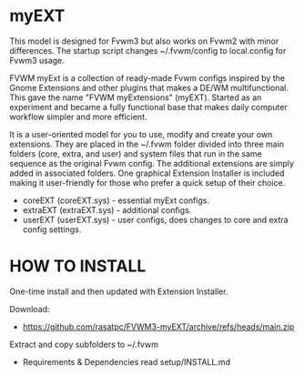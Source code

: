 # myEXT
This model is designed for Fvwm3 but also works on Fvwm2 with minor differences. The startup script changes ~/.fvwm/config to local.config for Fvwm3 usage.

FVWM myExt is a collection of ready-made Fvwm configs inspired by the Gnome Extensions and other plugins that makes a DE/WM multifunctional. This gave the name "FVWM myExtensions" (myEXT). Started as an experiment and became a fully functional base that makes daily computer workflow simpler and more efficient.

It is a user-oriented model for you to use, modify and create your own extensions. They are placed in the ~/.fvwm folder divided into three main folders (core, extra, and user) and system files that run in the same sequence as the original Fvwm config. The additional extensions are simply added in associated folders. One graphical Extension Installer is included making it user-friendly for those who prefer a quick setup of their choice.

* coreEXT  (coreEXT.sys)	- essential myExt configs.
* extraEXT (extraEXT.sys)  - additional configs.
* userEXT  (userEXT.sys)   - user configs, does changes to core and extra config settings.

# HOW TO INSTALL
One-time install and then updated with Extension Installer.

Download:
* https://github.com/rasatpc/FVWM3-myEXT/archive/refs/heads/main.zip

Extract and copy subfolders to ~/.fvwm

* Requirements & Dependencies read setup/INSTALL.md
